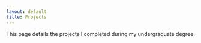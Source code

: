 ```yaml
---
layout: default
title: Projects
---
```


This page details the projects I completed during my undergraduate degree.
